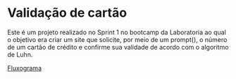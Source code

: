 # Validação de cartão

Este é um projeto realizado no Sprint 1 no bootcamp da Laboratoria ao qual o objetivo era criar um site que solicite, por meio de um prompt(), o número de um cartão de crédito e confirme sua validade de acordo com o algoritmo de Luhn.



<a href="https://imgur.com/0mSqKYC">Fluxograma</a>
